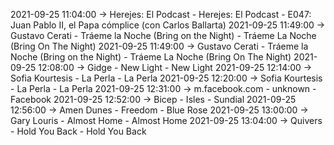 2021-09-25 11:04:00 -> Herejes: El Podcast - Herejes: El Podcast - E047: Juan Pablo II, el Papa cómplice (con Carlos Ballarta)
2021-09-25 11:49:00 -> Gustavo Cerati - Tráeme la Noche (Bring on the Night) - Tráeme La Noche (Bring On The Night)
2021-09-25 11:49:00 -> Gustavo Cerati - Tráeme la Noche (Bring on the Night) - Tráeme La Noche (Bring On The Night)
2021-09-25 12:08:00 -> Gidge - New Light - New Light
2021-09-25 12:14:00 -> Sofia Kourtesis - La Perla - La Perla
2021-09-25 12:20:00 -> Sofia Kourtesis - La Perla - La Perla
2021-09-25 12:31:00 -> m.facebook.com - unknown - Facebook
2021-09-25 12:52:00 -> Bicep - Isles - Sundial
2021-09-25 12:56:00 -> Amen Dunes - Freedom - Blue Rose
2021-09-25 13:00:00 -> Gary Louris - Almost Home - Almost Home
2021-09-25 13:04:00 -> Quivers - Hold You Back - Hold You Back

